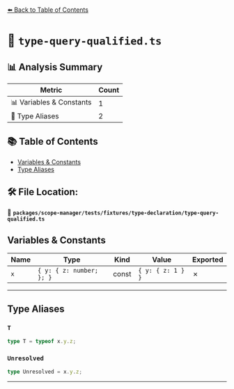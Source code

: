 [⬅️ Back to Table of Contents](../../../../../index.md)

# 📄 `type-query-qualified.ts`

## 📊 Analysis Summary

| Metric | Count |
|--------|-------|
| 📊 Variables & Constants | 1 |
| 📑 Type Aliases | 2 |

## 📚 Table of Contents

- [Variables & Constants](#variables-constants)
- [Type Aliases](#type-aliases)

## 🛠️ File Location:
📂 **`packages/scope-manager/tests/fixtures/type-declaration/type-query-qualified.ts`**

## Variables & Constants

| Name | Type | Kind | Value | Exported |
|------|------|------|-------|----------|
| `x` | `{ y: { z: number; }; }` | const | `{ y: { z: 1 } }` | ✗ |


---

## Type Aliases

### `T`

```ts
type T = typeof x.y.z;
```

### `Unresolved`

```ts
type Unresolved = x.y.z;
```


---